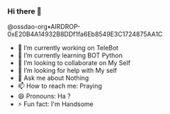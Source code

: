 ### Hi there 👋
 @ossdao-org•AIRDROP-0xE20B4A14932B8DDf1fa6Eb8549E3C1724875AA1C

- 🔭 I’m currently working on TeleBot
- 🌱 I’m currently learning BOT Python
- 👯 I’m looking to collaborate on My Self
- 🤔 I’m looking for help with My self
- 💬 Ask me about Nothing
- 📫 How to reach me: Praying
- 😄 Pronouns: Ha ?
- ⚡ Fun fact: I'm Handsome
<!--
**softmilkpc/softmilkpc** is a ✨ _special_ ✨ repository because its `README.md` (this file) appears on your GitHub profile.

Here are some ideas to get you started: -->
